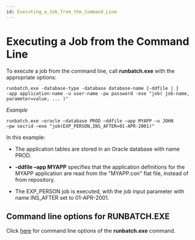```yaml
---
id: Executing_a_Job_from_the_Command_Line
---
```


# Executing a Job from the Command Line

To execute a job from the command line, call **runbatch.exe** with the appropriate options:

```
runbatch.exe -database-type -database database-name {-ddfile | }
-app application-name -u user-name -pw password -exe "job( job-name, parameter=value, ... )"

```

*Example*

```
runbatch.exe –oracle –database PROD –ddfile –app MYAPP –u JOHN
–pw secrid –exe "job(EXP_PERSON,INS_AFTER=01-APR-2001)"

```

In this example:

- The application tables are stored in an Oracle database with name PROD.

- **-ddfile –app MYAPP** specifies that the application definitions for the MYAPP application are read from the "MYAPP.con" flat file, instead of from repository.

- The EXP_PERSON job is executed, with the job input parameter with name INS_AFTER set to 01-APR-2001.

## Command line options for RUNBATCH.EXE

Click [here](/docs/USoft_for_administrators/USoft_command_line_syntax/runbatchexe.md) for command line options of the **runbatch.exe** command.